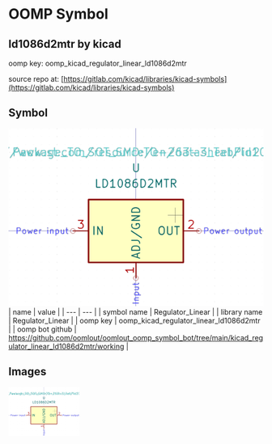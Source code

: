 # OOMP Symbol  
## ld1086d2mtr  by kicad  
  
oomp key: oomp_kicad_regulator_linear_ld1086d2mtr  
  
source repo at: [https://gitlab.com/kicad/libraries/kicad-symbols](https://gitlab.com/kicad/libraries/kicad-symbols)  
## Symbol  
  
[![working.png](working_600.png)](working.png)  
| name | value | 
| --- | --- | 
| symbol name | Regulator_Linear | 
| library name | Regulator_Linear | 
| oomp key | oomp_kicad_regulator_linear_ld1086d2mtr | 
| oomp bot github | https://github.com/oomlout/oomlout_oomp_symbol_bot/tree/main/kicad_regulator_linear_ld1086d2mtr/working | 
## Images  
  
[![working.png](working_140.png)](working.png)  
